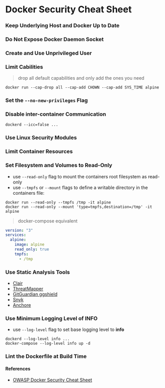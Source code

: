 # Docker Security Cheat Sheet

### Keep Underlying Host and Docker Up to Date

### Do Not Expose Docker Daemon Socket

### Create and Use Unprivileged User

### Limit Cabilities

> drop all default capabilities and only add the ones you need

```console
docker run --cap-drop all --cap-add CHOWN --cap-add SYS_TIME alpine
```

### Set the `--no-new-privileges` Flag

### Disable inter-container Communication

```console
dockerd --icc=false ...
```

### Use Linux Security Modules

### Limit Container Resources

### Set Filesystem and Volumes to Read-Only

* use `--read-only` flag to mount the containers root filesystem as read-only
* use `--tmpfs` or `--mount` flags to define a writable directory in the containers file:

```console
docker run --read-only --tmpfs /tmp -it alpine
docker run --read-only --mount 'type=tmpfs,destination=/tmp' -it alpine
```
> docker-compose equivalent

```yaml
version: "3"
services:
  alpine:
    image: alpine
    read_only: true
    tmpfs:
      - /tmp
```

### Use Static Analysis Tools

* [Clair](https://github.com/quay/clair)
* [ThreatMapper](https://github.com/deepfence/ThreatMapper)
* [GitGuardian ggshield](https://github.com/GitGuardian/ggshield)
* [Snyk](https://snyk.io/)
* [Anchore](https://anchore.com/opensource/)

### Use Minimum Logging Level of INFO

* use `--log-level` flag to set base logging level to **info**

```console
dockerd --log-level info ...
docker-compose --log-level info up -d
```

### Lint the Dockerfile at Build Time

#### References

* [OWASP Docker Security Cheat Sheet](https://cheatsheetseries.owasp.org/cheatsheets/Docker_Security_Cheat_Sheet.html)
